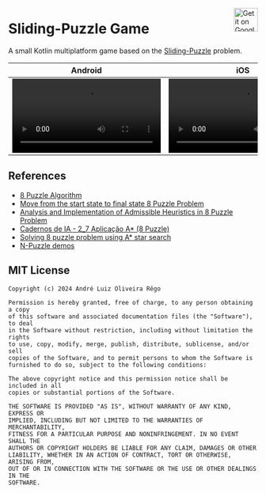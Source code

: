 <a target=_blank href='https://play.google.com/store/apps/details?id=io.github.andremion.slidingpuzzle.android'><img alt='Get it on Google Play' src='https://play.google.com/intl/en_us/badges/static/images/badges/en_badge_web_generic.png' height=48 align=right /></a>

# Sliding-Puzzle Game

A small Kotlin multiplatform game based on the [Sliding-Puzzle](https://en.wikipedia.org/wiki/15_puzzle) problem.

<div align=center >

Android|iOS
-|-
<video src="https://github.com/andremion/SlidingPuzzle/assets/12762356/6e677664-239f-4de0-a590-186c34a07020" autoplay />|<video src="https://github.com/andremion/SlidingPuzzle/assets/12762356/5eb51413-31e7-41a1-97bc-bd15008473ab" autoplay />

</div>

## References

- [8 Puzzle Algorithm](https://www.8puzzle.com/8_puzzle_algorithm.html)
- [Move from the start state to final state 8 Puzzle Problem](https://www.youtube.com/watch?v=dvWk0vgHijs)
- [Analysis and Implementation of Admissible Heuristics in 8 Puzzle Problem](https://core.ac.uk/download/pdf/53190059.pdf)
- [Cadernos de IA - 2_7 Aplicação A* (8 Puzzle)](https://www.youtube.com/watch?v=AmDFYN45a3I)
- [Solving 8 puzzle problem using A* star search](https://faramira.com/solving-8-puzzle-problem-using-a-star-search/)
- [N-Puzzle demos](https://tristanpenman.com/demos/n-puzzle/)

## MIT License

    Copyright (c) 2024 André Luiz Oliveira Rêgo
    
    Permission is hereby granted, free of charge, to any person obtaining a copy
    of this software and associated documentation files (the "Software"), to deal
    in the Software without restriction, including without limitation the rights
    to use, copy, modify, merge, publish, distribute, sublicense, and/or sell
    copies of the Software, and to permit persons to whom the Software is
    furnished to do so, subject to the following conditions:
    
    The above copyright notice and this permission notice shall be included in all
    copies or substantial portions of the Software.
    
    THE SOFTWARE IS PROVIDED "AS IS", WITHOUT WARRANTY OF ANY KIND, EXPRESS OR
    IMPLIED, INCLUDING BUT NOT LIMITED TO THE WARRANTIES OF MERCHANTABILITY,
    FITNESS FOR A PARTICULAR PURPOSE AND NONINFRINGEMENT. IN NO EVENT SHALL THE
    AUTHORS OR COPYRIGHT HOLDERS BE LIABLE FOR ANY CLAIM, DAMAGES OR OTHER
    LIABILITY, WHETHER IN AN ACTION OF CONTRACT, TORT OR OTHERWISE, ARISING FROM,
    OUT OF OR IN CONNECTION WITH THE SOFTWARE OR THE USE OR OTHER DEALINGS IN THE
    SOFTWARE.
